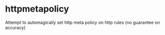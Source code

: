 # httpmetapolicy
Attempt to automagically set http meta policy on http rules (no guarantee on accuracy)
